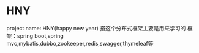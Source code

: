# HNY
project name: HNY(happy new year)
搭这个分布式框架主要是用来学习的
框架：spring boot,spring mvc,mybatis,dubbo,zookeeper,redis,swagger,thymeleaf等


